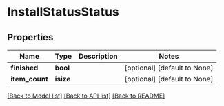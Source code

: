 # InstallStatusStatus

## Properties
Name | Type | Description | Notes
------------ | ------------- | ------------- | -------------
**finished** | **bool** |  | [optional] [default to None]
**item_count** | **isize** |  | [optional] [default to None]

[[Back to Model list]](../README.md#documentation-for-models) [[Back to API list]](../README.md#documentation-for-api-endpoints) [[Back to README]](../README.md)


